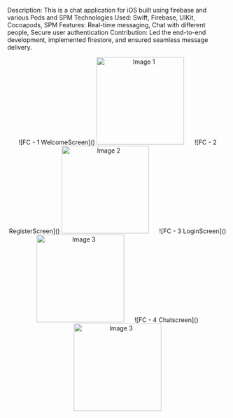 Description: This is a chat application for iOS built using firebase and various Pods and SPM Technologies Used: Swift, Firebase, UIKit, Cocoapods, SPM
Features: Real-time messaging, Chat with different people, Secure user authentication
Contribution: Led the end-to-end development, implemented firestore, and ensured seamless message delivery.
<p align="center">
  ![FC - 1  WelcomeScreen]()
  <img src="https://github.com/user-attachments/assets/523feaae-a131-40a8-b99b-859286a349d6" alt="Image 1" width="200"/>
  &nbsp;&nbsp;&nbsp;&nbsp;
  ![FC - 2 RegisterScreen]()
  <img src="https://github.com/user-attachments/assets/984da0f6-ea03-4052-9a7f-b38e5619a738" alt="Image 2" width="200"/>
  &nbsp;&nbsp;&nbsp;&nbsp;
  ![FC - 3 LoginScreen]()
  <img src="https://github.com/user-attachments/assets/e6895692-6fae-46b2-8c30-bce126407af0" alt="Image 3" width="200"/>
  &nbsp;&nbsp;&nbsp;&nbsp;
  ![FC - 4 Chatscreen]()
    <img src="https://github.com/user-attachments/assets/192b36b0-d50b-4c61-9dda-829553ea3160" alt="Image 3" width="200"/>
</p>







